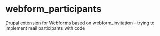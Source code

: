 # webform_participants
Drupal extension for Webforms based on webform_invitation - trying to implement mail participants with code
